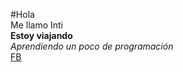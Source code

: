 #Hola  
Me llamo Inti  
**Estoy viajando**  
*Aprendiendo un poco de programación*  
[FB](https://www.facebook.com/profile.php?id=100009335252328)  


